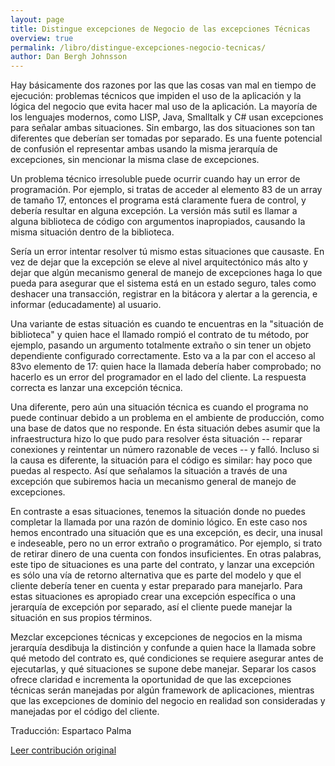 ```yaml
---
layout: page
title: Distingue excepciones de Negocio de las excepciones Técnicas
overview: true
permalink: /libro/distingue-excepciones-negocio-tecnicas/
author: Dan Bergh Johnsson
---
```


Hay básicamente dos razones por las que las cosas van mal en tiempo de ejecución: problemas técnicos que impiden el uso de la aplicación y la lógica del negocio que evita hacer mal uso de la aplicación. La mayoría de los lenguajes modernos, como LISP, Java, Smalltalk y C# usan excepciones para señalar ambas situaciones. Sin embargo, las dos situaciones son tan diferentes que deberían ser tomadas por separado. Es una fuente potencial de confusión el representar ambas usando la misma jerarquía de excepciones, sin mencionar la misma clase de excepciones.

Un problema técnico irresoluble puede ocurrir cuando hay un error de programación. Por ejemplo, si tratas de acceder al elemento 83 de un array de tamaño 17, entonces el programa está claramente fuera de control, y debería resultar en alguna excepción. La versión más sutil es llamar a alguna biblioteca de código con argumentos inapropiados, causando la misma situación dentro de la biblioteca.

Sería un error intentar resolver tú mismo estas situaciones que causaste. En vez de dejar que la excepción se eleve al nivel arquitectónico más alto y dejar que algún mecanismo general de manejo de excepciones haga lo que pueda para asegurar que el sistema está en un estado seguro, tales como deshacer una transacción, registrar en la bitácora y alertar a la gerencia, e informar (educadamente) al usuario.

Una variante de estas situación es cuando te encuentras en la "situación de biblioteca" y quien hace el llamado rompió el contrato de tu método, por ejemplo, pasando un argumento totalmente extraño o sin tener un objeto dependiente configurado correctamente. Esto va a la par con el acceso al 83vo elemento de 17: quien hace la llamada debería haber comprobado; no hacerlo es un error del programador en el lado del cliente. La respuesta correcta es lanzar una excepción técnica.

Una diferente, pero aún una situación técnica es cuando el programa no puede continuar debido a un problema en el ambiente de producción, como una base de datos que no responde. En ésta situación debes asumir que la infraestructura hizo lo que pudo para resolver ésta situación -- reparar conexiones y reintentar un número razonable de veces -- y falló. Incluso si la causa es diferente, la situación para el código es similar: hay poco que puedas al respecto. Así que señalamos la situación a través de una excepción que subiremos hacia un mecanismo general de manejo de excepciones.

En contraste a esas situaciones, tenemos la situación donde no puedes completar la llamada por una razón de dominio lógico. En este caso nos hemos encontrado una situación que es una excepción, es decir, una inusal e indeseable, pero no un error extraño o programático. Por ejemplo, si trato de retirar dinero de una cuenta con fondos insuficientes. En otras palabras, este tipo de situaciones es una parte del contrato, y lanzar una excepción es sólo una vía de retorno alternativa que es parte del modelo y que el cliente debería tener en cuenta y estar preparado para manejarlo. Para estas situaciones es apropiado crear una excepción específica o una jerarquía de excepción por separado, así el cliente puede manejar la situación en sus propios términos.

Mezclar excepciones técnicas y excepciones de negocios en la misma jerarquía desdibuja la distinción y confunde a quien hace la llamada sobre qué metodo del contrato es, qué condiciones se requiere asegurar antes de ejecutarlas, y qué situaciones se supone debe manejar. Separar los casos ofrece claridad e incrementa la oportunidad de que las excepciones técnicas serán manejadas por algún framework de aplicaciones, mientras que las excepciones de dominio del negocio en realidad son consideradas y manejadas por el código del cliente.


Traducción: Espartaco Palma

[Leer contribución original](http://programmer.97things.oreilly.com/wiki/index.php/Distinguish_Business_Exceptions_from_Technical)
